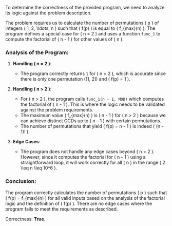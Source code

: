 To determine the correctness of the provided program, we need to analyze its logic against the problem description.

The problem requires us to calculate the number of permutations \( p \) of integers \( 1, 2, \ldots, n \) such that \( f(p) \) is equal to \( f_{max}(n) \). The program defines a special case for \( n = 2 \) and uses a function `func_1` to compute the factorial of \( n - 1 \) for other values of \( n \).

### Analysis of the Program:

1. **Handling \( n = 2 \)**:
   - The program correctly returns `1` for \( n = 2 \), which is accurate since there is only one permutation \([1, 2]\) and \( f(p) = 1 \).

2. **Handling \( n > 2 \)**:
   - For \( n > 2 \), the program calls `func_1(n - 1, MOD)` which computes the factorial of \( n - 1 \). This is where the logic needs to be validated against the problem requirements.
   - The maximum value \( f_{max}(n) \) is \( n - 1 \) for \( n > 2 \) because we can achieve distinct GCDs up to \( n - 1 \) with certain permutations.
   - The number of permutations that yield \( f(p) = n - 1 \) is indeed \( (n - 1)! \).

3. **Edge Cases**:
   - The program does not handle any edge cases beyond \( n = 2 \). However, since it computes the factorial for \( n - 1 \) using a straightforward loop, it will work correctly for all \( n \) in the range \( 2 \leq n \leq 10^6 \).

### Conclusion:

The program correctly calculates the number of permutations \( p \) such that \( f(p) = f_{max}(n) \) for all valid inputs based on the analysis of the factorial logic and the definition of \( f(p) \). There are no edge cases where the program fails to meet the requirements as described.

Correctness: **True**.